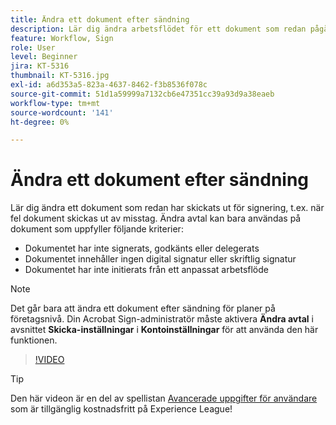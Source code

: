 ```yaml
---
title: Ändra ett dokument efter sändning
description: Lär dig ändra arbetsflödet för ett dokument som redan pågår
feature: Workflow, Sign
role: User
level: Beginner
jira: KT-5316
thumbnail: KT-5316.jpg
exl-id: a6d353a5-823a-4637-8462-f3b8536f078c
source-git-commit: 51d1a59999a7132cb6e47351cc39a93d9a38eaeb
workflow-type: tm+mt
source-wordcount: '141'
ht-degree: 0%

---
```


# Ändra ett dokument efter sändning

Lär dig ändra ett dokument som redan har skickats ut för signering, t.ex. när fel dokument skickas ut av misstag. Ändra avtal kan bara användas på dokument som uppfyller följande kriterier:

* Dokumentet har inte signerats, godkänts eller delegerats
* Dokumentet innehåller ingen digital signatur eller skriftlig signatur
* Dokumentet har inte initierats från ett anpassat arbetsflöde


>[!NOTE]
>
>Det går bara att ändra ett dokument efter sändning för planer på företagsnivå. Din Acrobat Sign-administratör måste aktivera **Ändra avtal** i avsnittet **Skicka-inställningar** i **Kontoinställningar** för att använda den här funktionen.

>[!VIDEO](https://video.tv.adobe.com/v/342299?quality=12&learn=on&hidetitle=true)

>[!TIP]
>
>Den här videon är en del av spellistan [Avancerade uppgifter för användare](https://experienceleague.adobe.com/sv/playlists/acrobat-sign-perform-advanced-tasks-business-users) som är tillgänglig kostnadsfritt på Experience League!
